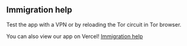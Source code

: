 ## Immigration help

Test the app with a VPN or by reloading the Tor circuit in Tor browser.

You can also view our app on Vercel! [Immigration help](https://ip-immigration-website-frontend.vercel.app) 




